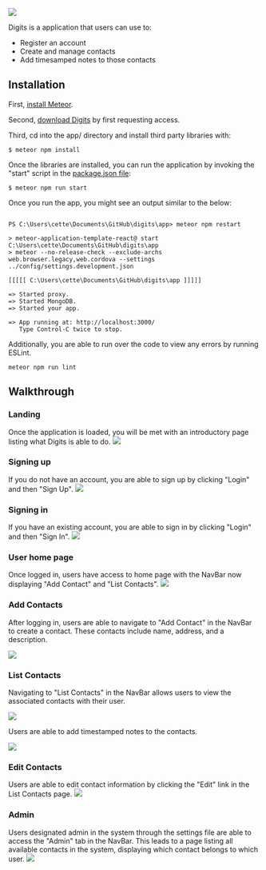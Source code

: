 ![](doc/dlanding.png)

Digits is a application that users can use to:
  * Register an account
  * Create and manage contacts
  * Add timesamped notes to those contacts

## Installation

First, [install Meteor](https://www.meteor.com/install).

Second, [download Digits](https://github.com/jiahuiliao/digits) by first requesting access.

Third, cd into the app/ directory and install third party libraries with:

```
$ meteor npm install
```

Once the libraries are installed, you can run the application by invoking the "start" script in the [package.json file](https://github.com/ics-software-engineering/meteor-application-template-react/blob/master/app/package.json):

```
$ meteor npm run start
```

Once you run the app, you might see an output similar to the below:

```

PS C:\Users\cette\Documents\GitHub\digits\app> meteor npm restart

> meteor-application-template-react@ start C:\Users\cette\Documents\GitHub\digits\app 
> meteor --no-release-check --exclude-archs web.browser.legacy,web.cordova --settings 
../config/settings.development.json

[[[[[ C:\Users\cette\Documents\GitHub\digits\app ]]]]]

=> Started proxy.
=> Started MongoDB.                           
=> Started your app.

=> App running at: http://localhost:3000/
   Type Control-C twice to stop.

```

Additionally, you are able to run over the code to view any errors by running ESLint.

```
meteor npm run lint
```

## Walkthrough

### Landing
Once the application is loaded, you will be met with an introductory page listing what Digits is able to do.
![](doc/dlanding.png)


### Signing up
If you do not have an account, you are able to sign up by clicking "Login" and then "Sign Up".
![](doc/register.png)


### Signing in
If you have an existing account, you are able to sign in by clicking "Login" and then "Sign In".
![](doc/signin.png)


### User home page
Once logged in, users have access to home page with the NavBar now displaying "Add Contact" and "List Contacts".
![](doc/userlanding.png)

### Add Contacts
After logging in, users are able to navigate to "Add Contact" in the NavBar to create a contact. These contacts include name, address, and a description.

![](doc/addcontact.png)

### List Contacts
Navigating to "List Contacts" in the NavBar allows users to view the associated contacts with their user.

![](doc/listcontacts.png)

Users are able to add timestamped notes to the contacts.

![](doc/listcontactsnote.png)


### Edit Contacts
Users are able to edit contact information by clicking the "Edit" link in the List Contacts page. 
![](doc/editcontact.png)


### Admin
Users designated admin in the system through the settings file are able to access the "Admin" tab in the NavBar. This leads to a page listing all available contacts in the system, displaying which contact belongs to which user. 
![](doc/adminlist.png)

